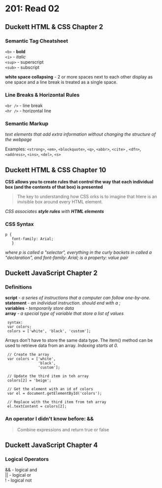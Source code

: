 # 201: Read 02
## Duckett HTML & CSS Chapter 2

### Semantic Tag Cheatsheet
`<b>` - **bold**  
`<i>` - *italic*  
`<sup>` - superscript  
`<sub>` - subscript  

**white space collapsing** - 2 or more spaces next to each other display as one space and a line break is treated as a single space.

### Line Breaks & Horizontal Rules
`<br />` - line break  
`<hr />` - horizontal line  

### Semantic Markup
*text elements that add extra information without changing the structure of the webpage*

Examples: `<strong>`, `<em>`, `<blockquote>`, `<q>`, `<abbr>`, `<cite>` , `<dfn>`, `<address>`, `<ins>`, `<del>`, `<s>`

## Duckett HTML & CSS Chapter 10

**CSS allows you to create rules that control the way that each individual box (and the contents of that box) is presented**

> The key to understanding how CSS orks is to imagine that htere is an invisible box around every HTML element.

*CSS associates **style rules** with **HTML elements***

### CSS Syntax

    p {
       font-family: Arial;
       } 
*where p is called a "selector", everything in the curly backets in called a "declaration", and font-family: Arial; is a property: value pair*

## Duckett JavaScript Chapter 2

### Definitions
**script** - *a series of instructions that a computer can follow one-by-one.*    
**statement** - *an individual instruction.  should end with a ;*    
**variables** - *temporarily store data*    
**array** - *a special type of variable that store a list of values*    

     syntax:
     var colors;
     colors = ['white', 'black', 'custom'];
     
Arrays don't have to store the same data type.  The item() method can be used to retrieve data from an array.  *Indexing starts at 0.*

     // Create the array
     var colors = ['white', 
                   'black',
                   'custom'];
     
     // Update the third item in teh array
     colors[2] = 'beige';
     
     // Get the element with an id of colors
     var el = document.getElementById('colors');
     
     // Replace with the third item from teh array
     el.textContent = colors[2];
     
### An operator I didn't know before: &&
> Combine expressions and return true or false

## Duckett JavaScript Chapter 4

### Logical Operators
&& - logical and  
|| - logical or  
! - logical not  
